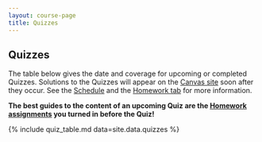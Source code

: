 ```yaml
---
layout: course-page
title: Quizzes
---
```


## Quizzes

The table below gives the date and coverage for upcoming or completed Quizzes.  Solutions to the Quizzes will appear on the [Canvas site](https://canvas.alaska.edu/courses/16214) soon after they occur.  See the [Schedule](assets/general/F23/schedule.pdf) and the [Homework tab](homework.html) for more information.

<b>The best guides to the content of an upcoming Quiz are the [Homework assignments](homework.html) you turned in before the Quiz!</b>

{% include quiz_table.md  data=site.data.quizzes %}

<div style="padding-bottom: 40px"></div>
